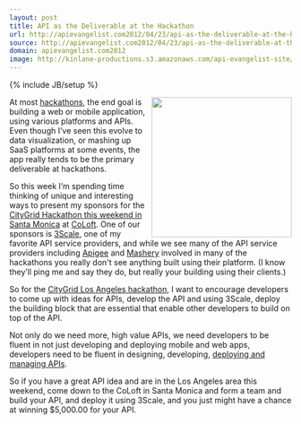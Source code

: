```yaml
---
layout: post
title: API as the Deliverable at the Hackathon
url: http://apievangelist.com2012/04/23/api-as-the-deliverable-at-the-hackathon/
source: http://apievangelist.com2012/04/23/api-as-the-deliverable-at-the-hackathon/
domain: apievangelist.com2012
image: http://kinlane-productions.s3.amazonaws.com/api-evangelist-site/blog/3scale-500.png
---
```

{% include JB/setup %}<p>
     <a title="deploying and managing APIs" href="http://www.3scale.net"><img src="http://kinlane-productions.s3.amazonaws.com/api-evangelist-site/serviceproviders/3scale-logo.jpg"  width="250" align="right" /></a>
</p>
<p>
     At most <a title="Hackathons" href="/events/">hackathons</a>, the end goal is building a web or mobile application, using various platforms and APIs. Even though I’ve seen this evolve to data visualization, or mashing up SaaS platforms at some events, the app really tends to be the primary deliverable at hackathons.
</p>
<p>
     So this week I’m spending time thinking of unique and interesting ways to present my sponsors for the <a title="CityGrid hackathon this weekend in Santa Monica" href="http://citygridhackathonla.eventbrite.com/">CityGrid Hackathon this weekend in Santa Monica</a> at <a title="CoLoft" href="http://www.coloft.com/">CoLoft</a>. One of our sponsors is <a title="3Scale API Service Provider" href="/serviceproviders/3scale.php">3Scale</a>, one of my favorite API service providers, and while we see many of the API service providers including <a title="Apigee" href="/serviceproviders/apigee.php">Apigee</a> and <a title="Mashery" href="/serviceproviders/mashery.php">Mashery</a> involved in many of the hackathons you really don't see anything built using their platform. (I know they’ll ping me and say they do, but really your building using their clients.)
</p>
<p>
     So for the <a title="CityGrid Los Angeles Hackathon" href="http://citygridhackathonla.eventbrite.com/">CityGrid Los Angeles hackathon</a>, I want to encourage developers to come up with ideas for APIs, develop the API and using 3Scale, deploy the building block that are essential that enable other developers to build on top of the API.
</p>
<p>
     Not only do we need more, high value APIs, we need developers to be fluent in not just developing and deploying mobile and web apps, developers need to be fluent in designing, developing, <a title="deploying and managing APIs" href="http://www.3scale.net">deploying and managing APIs</a>.
</p>
<p>
     So if you have a great API idea and are in the Los Angeles area this weekend, come down to the CoLoft in Santa Monica and form a team and build your API, and deploy it using 3Scale, and you just might have a chance at winning $5,000.00 for your API.
</p>
